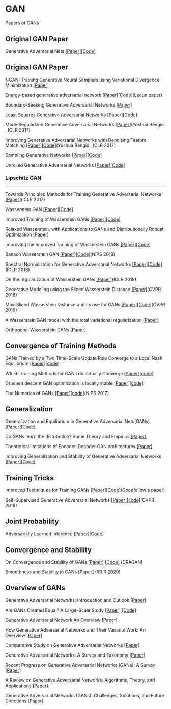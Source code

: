 # GAN
Papers of GANs

Original GAN Paper
--------------------------------------------
Generative Adversarial Nets [[Paper]](https://arxiv.org/abs/1406.2661)[[Code]](https://github.com/goodfeli/adversarial)

Original GAN Paper
--------------------------------------------
f-GAN: Training Generative Neural Samplers using Variational Divergence Minimization [[Paper]](https://arxiv.org/pdf/1606.00709)

Energy-based generative adversarial network [[Paper]](https://arxiv.org/pdf/1609.03126v2)[[Code]](https://github.com/buriburisuri/ebgan)(Lecun paper)

Boundary-Seeking Generative Adversarial Networks [[Paper]](https://arxiv.org/abs/1702.08431)

Least Squares Generative Adversarial Networks [[Paper]](https://arxiv.org/abs/1611.04076)[[Code]](https://github.com/pfnet-research/chainer-LSGAN)

Mode Regularized Generative Adversarial Networks [[Paper]](https://openreview.net/pdf?id=HJKkY35le)(Yoshua Bengio , ICLR 2017)

Improving Generative Adversarial Networks with Denoising Feature Matching [[Paper]](https://openreview.net/pdf?id=S1X7nhsxl)[[Code]](https://github.com/hvy/chainer-gan-denoising-feature-matching)(Yoshua Bengio , ICLR 2017)

Sampling Generative Networks [[Paper]](https://arxiv.org/abs/1609.04468)[[Code]](https://github.com/dribnet/plat)

Unrolled Generative Adversarial Networks [[Paper]](https://arxiv.org/abs/1611.02163)[[Code]](https://github.com/poolio/unrolled_gan)

### Lipschitz GAN
--------------------------------------------
Towards Principled Methods for Training Generative Adversarial Networks [[Paper]](http://openreview.net/forum?id=Hk4_qw5xe)(ICLR 2017)

Wasserstein GAN [[Paper]](https://arxiv.org/abs/1701.07875)[[Code]](https://github.com/martinarjovsky/WassersteinGAN)

Improved Training of Wasserstein GANs [[Paper]](https://arxiv.org/abs/1704.00028)[[Code]](https://github.com/igul222/improved_wgan_training)

Relaxed Wasserstein, with Applications to GANs and Distributionally Robust Optimization [[Paper]](https://arxiv.org/pdf/1705.07164)

Improving the Improved Training of Wasserstein GANs [[Paper]](https://arxiv.org/abs/1803.01541)[[Code]](https://github.com/biuyq/CT-GAN)

Banach Wasserstein GAN [[Paper]](https://arxiv.org/pdf/1806.06621v2)[[Code]](https://github.com/adler-j/bwgan)(NIPS 2018)

Spectral Normalization for Generative Adversarial Networks [[Paper]](https://openreview.net/forum?id=B1QRgziT-)[[Code]](https://github.com/minhnhat93/tf-SNDCGAN)(ICLR 2018)

On the regularization of Wasserstein GANs [[Paper]](https://openreview.net/pdf?id=B1hYRMbCW)(ICLR 2018)

Generative Modeling using the Sliced Wasserstein Distance [[Paper]](http://openaccess.thecvf.com/content_cvpr_2018/papers/Deshpande_Generative_Modeling_Using_CVPR_2018_paper.pdf)(CVPR 2018)

Max-Sliced Wasserstein Distance and its use for GANs [[Paper]](http://openaccess.thecvf.com/content_CVPR_2019/papers/Deshpande_Max-Sliced_Wasserstein_Distance_and_Its_Use_for_GANs_CVPR_2019_paper.pdf)[[Code]](https://github.com/ishansd/swg)(CVPR 2019)

A Wasserstein GAN model with the total variational regularization [[Paper]](https://arxiv.org/pdf/1812.00810)

Orthogonal Wasserstein GANs [[Paper]](https://arxiv.org/abs/1911.13060)

Convergence of Training Methods
--------------------------------------------
GANs Trained by a Two Time-Scale Update Rule Converge to a Local Nash Equilibrium [[Paper]](https://arxiv.org/abs/1706.08500)[[code]](https://github.com/bioinf-jku/TTUR)

Which Training Methods for GANs do actually Converge [[Paper]](https://arxiv.org/pdf/1801.04406)[[code]](https://github.com/LMescheder/GAN_stability)

Gradient descent GAN optimization is locally stable [[Paper]](https://arxiv.org/abs/1706.04156)[[code]](https://github.com/locuslab/gradient_regularized_gan)

The Numerics of GANs [[Paper]](https://arxiv.org/abs/1705.10461)[[code]](https://github.com/LMescheder/TheNumericsOfGANs)(NIPS 2017)

Generalization
--------------------------------------------
Generalization and Equilibrium in Generative Adversarial Nets(GANs) [[Paper]](https://arxiv.org/pdf/1703.00573)[[Code]](https://github.com/PrincetonML/MIX-plus-GANs)

Do GANs learn the distribution? Some Theory and Empirics [[Paper]](https://openreview.net/pdf?id=BJehNfW0-)

Theoretical limitations of Encoder-Decoder GAN architectures [[Paper]](https://arxiv.org/pdf/1703.00573)

Improving Generalization and Stability of Generative Adversarial Networks [[Paper]](https://arxiv.org/pdf/1902.03984)[[Code]](https://github.com/htt210/GeneralizationAndStabilityInGANs)

Training Tricks
--------------------------------------------
Improved Techniques for Training GANs [[Paper]](https://arxiv.org/abs/1606.03498)[[Code]](https://github.com/openai/improved-gan)(Goodfellow's paper)

Self-Supervised Generative Adversarial Networks [[Paper]](https://arxiv.org/abs/1811.11212)[[code]](https://github.com/google/compare_gan)(CVPR 2019)

Joint Probability
--------------------------------------------
Adversarially Learned Inference [[Paper]](https://arxiv.org/abs/1606.00704)[[Code]](https://github.com/IshmaelBelghazi/ALI)

Convergence and Stability
--------------------------------------------
On Convergence and Stability of GANs [[Paper]](https://arxiv.org/abs/1705.07215) [[Code]](https://github.com/kodalinaveen3/DRAGAN) (DRAGAN)

Smoothness and Stability in GANs [[Paper]](https://openreview.net/forum?id=HJeOekHKwr) (ICLR 2020)

Overview of GANs
--------------------------------------------
Generative Adversarial Networks: Introduction and Outlook [[Paper]](https://ieeexplore.ieee.org/document/8039016)

Are GANs Created Equal? A Large-Scale Study [[Paper]](https://arxiv.org/abs/1711.10337) [[Code]](goo.gl/G8kf5J)

Generative Adversarial Network An Overview [[Paper]](https://arxiv.org/abs/1710.07035)

How Generative Adversarial Networks and Their Variants Work: An Overview [[Paper]](https://arxiv.org/abs/1711.05914)

Comparative Study on Generative Adversarial Networks [[Paper]](https://arxiv.org/pdf/1801.04271)

Generative Adversarial Networks: A Survey and Taxonomy [[Paper]](https://arxiv.org/abs/1906.01529)

Recent Progress on Generative Adversarial Networks (GANs): A Survey [[Paper]](https://ieeexplore.ieee.org/document/8667290)

A Review on Generative Adversarial Networks: Algorithms, Theory, and Applications [[Paper]](https://arxiv.org/abs/2001.06937)

Generative Adversarial Networks (GANs): Challenges, Solutions, and Future Directions [[Paper]](https://arxiv.org/abs/2005.00065)


